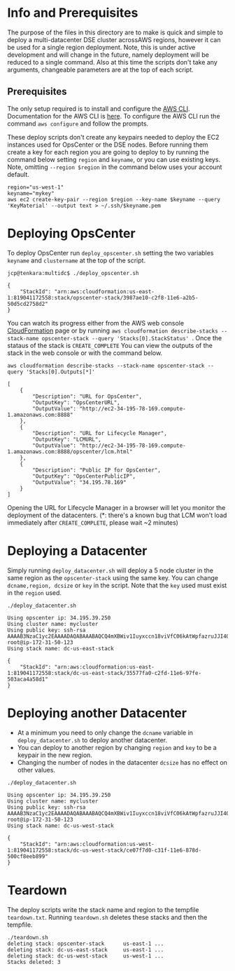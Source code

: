 
# Info and Prerequisites

The purpose of the files in this directory are to make is quick and simple to deploy a multi-datacenter DSE cluster acrossAWS regions, however it can be used for a single region deployment. Note, this is under active development and will change in the future, namely deployment will be reduced to a single command. Also at this time the scripts don't take any arguments, changeable parameters are at the top of each script.

## Prerequisites

The only setup required is to install and configure the [AWS CLI](http://docs.aws.amazon.com/cli/latest/userguide/installing.html).  Documentation for the AWS CLI is [here](http://docs.aws.amazon.com/AWSCloudFormation/latest/UserGuide/cfn-using-cli.html).  To configure the AWS CLI run the command `aws configure` and follow the prompts.

These deploy scripts don't create any keypairs needed to deploy the EC2 instances used for OpsCenter or the DSE nodes. Before running them create a key for each region you are going to deploy to by running the command below setting `region` and `keyname`, or you can use existing keys. Note, omitting `--region $region` in the command below uses your account default.

```
region="us-west-1"
keyname="mykey"
aws ec2 create-key-pair --region $region --key-name $keyname --query 'KeyMaterial' --output text > ~/.ssh/$keyname.pem
```

# Deploying OpsCenter

To deploy OpsCenter run `deploy_opscenter.sh` setting the two variables `keyname` and `clustername` at the top of the script.

```
jcp@tenkara:multidc$ ./deploy_opscenter.sh

{
    "StackId": "arn:aws:cloudformation:us-east-1:819041172558:stack/opscenter-stack/3987ae10-c2f8-11e6-a2b5-50d5cd2758d2"
}
```
You can watch its progress either from the AWS web console [CloudFormation](https://console.aws.amazon.com/cloudformation/home) page or by running `aws cloudformation describe-stacks --stack-name opscenter-stack --query 'Stacks[0].StackStatus' `. Once the stataus of the stack is `CREATE_COMPLETE` You can view the outputs of the stack in the web console or with the command below.

```
aws cloudformation describe-stacks --stack-name opscenter-stack --query 'Stacks[0].Outputs[*]'

[
    {
        "Description": "URL for OpsCenter",
        "OutputKey": "OpsCenterURL",
        "OutputValue": "http://ec2-34-195-78-169.compute-1.amazonaws.com:8888"
    },
    {
        "Description": "URL for Lifecycle Manager",
        "OutputKey": "LCMURL",
        "OutputValue": "http://ec2-34-195-78-169.compute-1.amazonaws.com:8888/opscenter/lcm.html"
    },
    {
        "Description": "Public IP for OpsCenter",
        "OutputKey": "OpsCenterPublicIP",
        "OutputValue": "34.195.78.169"
    }
]
```
Opening the URL for Lifecycle Manager in a browser will let you monitor the deployment of the datacenters. (\*: there's a known bug that LCM won't load immediately after `CREATE_COMPLETE`, please wait ~2 minutes)

# Deploying a Datacenter

Simply running `deploy_datacenter.sh` will deploy a 5 node cluster in the same region as the `opscenter-stack` using the same key. You can change `dcname,region, dcsize` or `key` in the script. Note that the `key` used must exist in the `region` used.

```
./deploy_datacenter.sh

Using opscenter ip: 34.195.39.250
Using cluster name: mycluster
Using public key: ssh-rsa AAAAB3NzaC1yc2EAAAADAQABAAABAQCQ4mXBWiv1Iuyxccn18viVfC06kAtWpfazruJJI4QVAheHmJvhXnnE9DrURGINP6ZcMd9zXtWTauUs1dpDvXVt+um4e1sdYd71yk6Pw5Mvgjl9AtHUlpbEG1mqvJfcRp4ynrAqDtQPSDShgqYvaG9SNYpbr+FOEQKUHEoRjSLbrd15MAyNJvmsUp3PJ5qP1rvqAydseAkiu9knNVPzWVlLwG0uR8pVA8o7ITOxg4W/pL1Xm/+kSOs4It/D1iV/6dxKY1Bo4/k9A7BVJZqT6dSDxpPVtX1Lt39SNOkV8D8SG9E+zf/fks0PDXnldTNzJLt8TgFabC4QPXgkCXXdI++/ root@ip-172-31-50-123
Using stack name: dc-us-east-stack

{
    "StackId": "arn:aws:cloudformation:us-east-1:819041172558:stack/dc-us-east-stack/35577fa0-c2fd-11e6-97fe-503aca4a58d1"
}

```


# Deploying another Datacenter

- At a minimum you need to only change the `dcname` variable in `deploy_datacenter.sh` to deploy another datacenter.
- You can deploy to another region by changing `region` and `key` to be a keypair in the new region.
- Changing the number of nodes in the datacenter `dcsize` has no effect on other values.


```
./deploy_datacenter.sh

Using opscenter ip: 34.195.39.250
Using cluster name: mycluster
Using public key: ssh-rsa AAAAB3NzaC1yc2EAAAADAQABAAABAQCQ4mXBWiv1Iuyxccn18viVfC06kAtWpfazruJJI4QVAheHmJvhXnnE9DrURGINP6ZcMd9zXtWTauUs1dpDvXVt+um4e1sdYd71yk6Pw5Mvgjl9AtHUlpbEG1mqvJfcRp4ynrAqDtQPSDShgqYvaG9SNYpbr+FOEQKUHEoRjSLbrd15MAyNJvmsUp3PJ5qP1rvqAydseAkiu9knNVPzWVlLwG0uR8pVA8o7ITOxg4W/pL1Xm/+kSOs4It/D1iV/6dxKY1Bo4/k9A7BVJZqT6dSDxpPVtX1Lt39SNOkV8D8SG9E+zf/fks0PDXnldTNzJLt8TgFabC4QPXgkCXXdI++/ root@ip-172-31-50-123
Using stack name: dc-us-west-stack

{
    "StackId": "arn:aws:cloudformation:us-west-1:819041172558:stack/dc-us-west-stack/ce07f7d0-c31f-11e6-878d-500cf8eeb899"
}
```
# Teardown

The deploy scripts write the stack name and region to the tempfile `teardown.txt`. Running `teardown.sh` deletes these stacks and then the tempfile.

```
./teardown.sh
deleting stack: opscenter-stack 	 us-east-1 ...
deleting stack: dc-us-east-stack 	 us-east-1 ...
deleting stack: dc-us-west-stack 	 us-west-1 ...
Stacks deleted: 3
```
